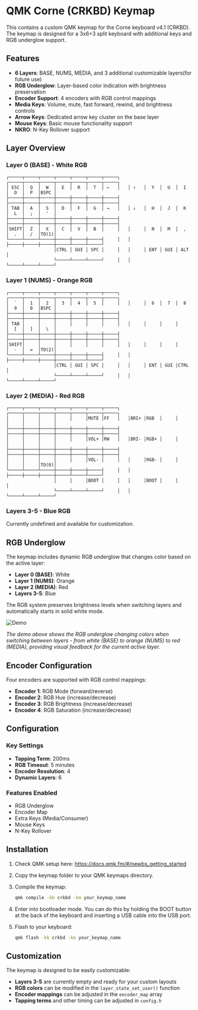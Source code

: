 # QMK Corne (CRKBD) Keymap

This contains a custom QMK keymap for the Corne keyboard v4.1 (CRKBD). The keymap is designed for a 3x6+3 split keyboard with additional keys and RGB underglow support.

## Features

- **6 Layers**: BASE, NUMS, MEDIA, and 3 additional customizable layers(for future use)
- **RGB Underglow**: Layer-based color indication with brightness preservation
- **Encoder Support**: 4 encoders with RGB control mappings
- **Media Keys**: Volume, mute, fast forward, rewind, and brightness controls
- **Arrow Keys**: Dedicated arrow key cluster on the base layer
- **Mouse Keys**: Basic mouse functionality support
- **NKRO**: N-Key Rollover support

## Layer Overview

### Layer 0 (BASE) - White RGB
```
┌─────┬─────┬─────┬─────┬─────┬─────┬─────┐   ┌─────┬─────┬─────┬─────┬─────┬─────┬─────┐
│ ESC │  Q  │  W  │  E  │  R  │  T  │ ←   │   │ ↑   │  Y  │  U  │  I  │  O  │  P  │BSPC │
├─────┼─────┼─────┼─────┼─────┼─────┼─────┤   ├─────┼─────┼─────┼─────┼─────┼─────┼─────┤
│ TAB │  A  │  S  │  D  │  F  │  G  │ →   │   │ ↓   │  H  │  J  │  K  │  L  │  ;  │  '  │
├─────┼─────┼─────┼─────┼─────┼─────┼─────┤   ├─────┼─────┼─────┼─────┼─────┼─────┼─────┤
│SHIFT│  Z  │  X  │  C  │  V  │  B  │     │   │     │  N  │  M  │  ,  │  .  │  /  │TO(1)│
└─────┴─────┴─────┼─────┼─────┼─────┤     │   │     ├─────┼─────┼─────┼─────┴─────┴─────┘
                  │CTRL │ GUI │ SPC │     │   │     │ ENT │ GUI │ ALT │
                  └─────┴─────┴─────┘     │   │     └─────┴─────┴─────┘
```

### Layer 1 (NUMS) - Orange RGB
```
┌─────┬─────┬─────┬─────┬─────┬─────┬─────┐   ┌─────┬─────┬─────┬─────┬─────┬─────┬─────┐
│  `  │  1  │  2  │  3  │  4  │  5  │     │   │     │  6  │  7  │  8  │  9  │  0  │BSPC │
├─────┼─────┼─────┼─────┼─────┼─────┼─────┤   ├─────┼─────┼─────┼─────┼─────┼─────┼─────┤
│ TAB │     │     │     │     │     │     │   │     │     │     │     │  [  │  ]  │  \  │
├─────┼─────┼─────┼─────┼─────┼─────┼─────┤   ├─────┼─────┼─────┼─────┼─────┼─────┼─────┤
│SHIFT│     │     │     │     │     │     │   │     │     │     │     │  -  │  =  │TO(2)│
└─────┴─────┴─────┼─────┼─────┼─────┤     │   │     ├─────┼─────┼─────┼─────┴─────┴─────┘
                  │CTRL │ GUI │ SPC │     │   │     │ ENT │ GUI │CTRL │
                  └─────┴─────┴─────┘     │   │     └─────┴─────┴─────┘
```

### Layer 2 (MEDIA) - Red RGB
```
┌─────┬─────┬─────┬─────┬─────┬─────┬─────┐   ┌─────┬─────┬─────┬─────┬─────┬─────┬─────┐
│     │     │     │     │     │MUTE │FF   │   │BRI+ │RGB  │     │     │     │     │     │
├─────┼─────┼─────┼─────┼─────┼─────┼─────┤   ├─────┼─────┼─────┼─────┼─────┼─────┼─────┤
│     │     │     │     │     │VOL+ │RW   │   │BRI- │RGB+ │     │     │     │     │     │
├─────┼─────┼─────┼─────┼─────┼─────┼─────┤   ├─────┼─────┼─────┼─────┼─────┼─────┼─────┤
│     │     │     │     │     │VOL- │     │   │     │RGB- │     │     │     │     │TO(0)│
└─────┴─────┴─────┼─────┼─────┼─────┤     │   │     ├─────┼─────┼─────┼─────┴─────┴─────┘
                  │     │     │BOOT │     │   │     │BOOT │     │     │
                  └─────┴─────┴─────┘     │   │     └─────┴─────┴─────┘
```

### Layers 3-5 - Blue RGB
Currently undefined and available for customization.

## RGB Underglow

The keymap includes dynamic RGB underglow that changes color based on the active layer:

- **Layer 0 (BASE)**: White
- **Layer 1 (NUMS)**: Orange
- **Layer 2 (MEDIA)**: Red
- **Layers 3-5**: Blue

The RGB system preserves brightness levels when switching layers and automatically starts in solid white mode.

![Demo](demo.gif)

*The demo above shows the RGB underglow changing colors when switching between layers - from white (BASE) to orange (NUMS) to red (MEDIA), providing visual feedback for the current active layer.*

## Encoder Configuration

Four encoders are supported with RGB control mappings:
- **Encoder 1**: RGB Mode (forward/reverse)
- **Encoder 2**: RGB Hue (increase/decrease)
- **Encoder 3**: RGB Brightness (increase/decrease)
- **Encoder 4**: RGB Saturation (increase/decrease)

## Configuration

### Key Settings
- **Tapping Term**: 200ms
- **RGB Timeout**: 5 minutes
- **Encoder Resolution**: 4
- **Dynamic Layers**: 6

### Features Enabled
- RGB Underglow
- Encoder Map
- Extra Keys (Media/Consumer)
- Mouse Keys
- N-Key Rollover

## Installation

1. Check QMK setup here: https://docs.qmk.fm/#/newbs_getting_started


2. Copy the keymap folder to your QMK keymaps directory.

3. Compile the keymap:
   ```bash
   qmk compile -kb crkbd -km your_keymap_name
   ```

4. Enter into bootloader mode. You can do this by holding the BOOT button at the back of the keyboard and inserting a USB cable into the USB port.

5. Flash to your keyboard:
   ```bash
   qmk flash -kb crkbd -km your_keymap_name
   ```

## Customization

The keymap is designed to be easily customizable:

- **Layers 3-5** are currently empty and ready for your custom layouts
- **RGB colors** can be modified in the `layer_state_set_user()` function
- **Encoder mappings** can be adjusted in the `encoder_map` array
- **Tapping terms** and other timing can be adjusted in `config.h`
